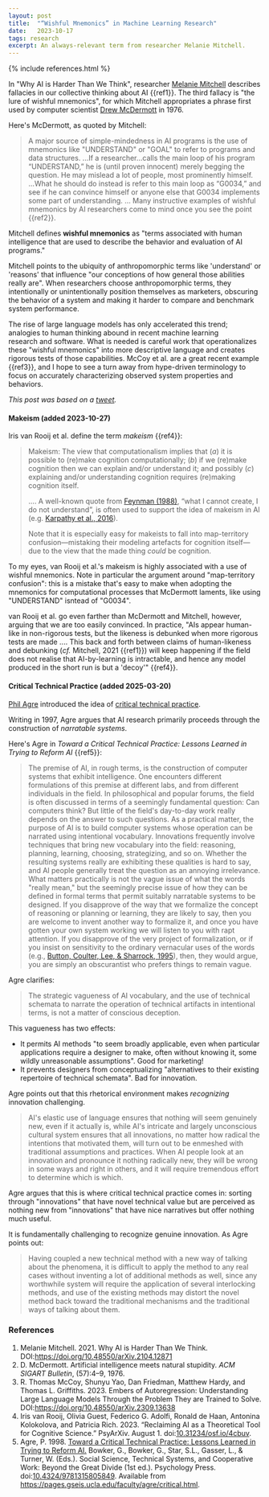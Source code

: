 ```yaml
---
layout: post
title:  "“Wishful Mnemonics” in Machine Learning Research"
date:   2023-10-17
tags: research
excerpt: An always-relevant term from researcher Melanie Mitchell.
---
```

{% include references.html %}

In "Why AI is Harder Than We Think", researcher [Melanie Mitchell](https://en.wikipedia.org/wiki/Melanie_Mitchell) describes fallacies in our collective thinking about AI {{ref1}}.
The third fallacy is "the lure of wishful mnemonics", for which Mitchell appropriates a phrase first used by computer scientist [Drew McDermott](https://en.wikipedia.org/wiki/Drew_McDermott) in 1976.

Here's McDermott, as quoted by Mitchell:

>A major source of simple-mindedness in AI programs is the use of mnemonics like "UNDERSTAND" or "GOAL" to refer to programs and data structures. ...If a researcher...calls the main loop of his program “UNDERSTAND,” he is (until proven innocent) merely begging the question. He may mislead a lot of people, most prominently himself. ...What he should do instead is refer to this main loop as “G0034,” and see if he can convince himself or anyone else that G0034 implements some part of understanding. ... Many instructive examples of wishful mnemonics by AI researchers come to mind once you see the point {{ref2}}.

Mitchell defines **wishful mnemonics** as "terms associated with human intelligence that are used to describe the behavior and evaluation of AI programs."

Mitchell points to the ubiquity of anthropomorphic terms like 'understand' or 'reasons' that influence "our conceptions of how general those abilities really are".  When researchers choose anthropomorphic terms, they intentionally or unintentionally position themselves as marketers, obscuring the behavior of a system and making it harder to compare and benchmark system performance.

The rise of large language models has only accelerated this trend; analogies to human thinking abound in recent machine learning research and software. What is needed is careful work that operationalizes these "wishful mnemonics" into more descriptive language and creates rigorous tests of those capabilities. McCoy et al. are a great recent example {{ref3}}, and I hope to see a turn away from hype-driven terminology to focus on accurately characterizing observed system properties and behaviors.

_This post was based on a [tweet](https://twitter.com/zwlevonian/status/1387820787768315904)._

#### Makeism (added 2023-10-27)

Iris van Rooij et al. define the term _makeism_ {{ref4}}:

>Makeism: The view that computationalism implies that (_a_) it is possible to (re)make cognition computationally; (_b_) if we (re)make cognition then we can explain and/or understand it; and possibly (_c_) explaining and/or understanding cognition requires (re)making cognition itself.
>
>.... A well-known quote from [Feynman (1988)](https://digital.archives.caltech.edu/collections/Photographs/1.10-29/), “what I cannot create, I do not understand”, is often used to support the idea of makeism in AI (e.g. [Karpathy et al., 2016](https://web.archive.org/web/20180121082551/https://blog.openai.com/generative-models/)).
>
>Note that it is especially easy for makeists to fall into map-territory confusion—mistaking their modeling artefacts for cognition itself—due to the view that the made thing _could_ be cognition.

To my eyes, van Rooij et al.'s makeism is highly associated with a use of wishful mnemonics. Note in particular the argument around "map-territory confusion": this is a mistake that's easy to make when adopting the mnemonics for computational processes that McDermott laments, like using "UNDERSTAND" isntead of "G0034".

van Rooij et al. go even farther than McDermott and Mitchell, however, arguing that we are too easily convinced. 
In practice, "AIs appear human-like in non-rigorous tests, but the likeness is debunked when more rigorous tests are made .... This back and forth between claims of human-likeness and debunking (_cf._ Mitchell, 2021 {{ref1}}) will keep happening if the field does not realise that AI-by-learning is intractable, and hence any model produced in the short run is but a 'decoy'" {{ref4}}.

#### Critical Technical Practice (added 2025-03-20)

[Phil Agre](https://en.wikipedia.org/wiki/Philip_Agre) introduced the idea of [critical technical practice](https://en.wikipedia.org/wiki/Critical_technical_practice).

Writing in 1997, Agre argues that AI research primarily proceeds through the construction of _narratable systems_.

Here's Agre in _Toward a Critical Technical Practice: Lessons Learned in Trying to Reform AI_ {{ref5}}:

>The premise of AI, in rough terms, is the construction of computer systems that exhibit intelligence. One encounters different formulations of this premise at different labs, and from different individuals in the field. In philosophical and popular forums, the field is often discussed in terms of a seemingly fundamental question: Can computers think? But little of the field's day-to-day work really depends on the answer to such questions. As a practical matter, the purpose of AI is to build computer systems whose operation can be narrated using intentional vocabulary. Innovations frequently involve techniques that bring new vocabulary into the field: reasoning, planning, learning, choosing, strategizing, and so on. Whether the resulting systems really are exhibiting these qualities is hard to say, and AI people generally treat the question as an annoying irrelevance. What matters practically is not the vague issue of what the words "really mean," but the seemingly precise issue of how they can be defined in formal terms that permit suitably narratable systems to be designed. If you disapprove of the way that we formalize the concept of reasoning or planning or learning, they are likely to say, then you are welcome to invent another way to formalize it, and once you have gotten your own system working we will listen to you with rapt attention. If you disapprove of the very project of formalization, or if you insist on sensitivity to the ordinary vernacular uses of the words (e.g., [Button, Coulter, Lee, & Sharrock, 1995](https://archive.org/details/isbn_9780745615714/mode/2up)), then, they would argue, you are simply an obscurantist who prefers things to remain vague.

Agre clarifies:

>The strategic vagueness of AI vocabulary, and the use of technical schemata to narrate the operation of technical artifacts in intentional terms, is not a matter of conscious deception.

This vagueness has two effects:
 - It permits AI methods "to seem broadly applicable, even when particular applications require a designer to make, often without knowing it, some wildly unreasonable assumptions". Good for marketing!
 - It prevents designers from conceptualizing "alternatives to their existing repertoire of technical schemata". Bad for innovation.

Agre points out that this rhetorical environment makes _recognizing_ innovation challenging.

>AI's elastic use of language ensures that nothing will seem genuinely new, even if it actually is, while AI's intricate and largely unconscious cultural system ensures that all innovations, no matter how radical the intentions that motivated them, will turn out to be enmeshed with traditional assumptions and practices. When AI people look at an innovation and pronounce it nothing radically new, they will be wrong in some ways and right in others, and it will require tremendous effort to determine which is which. 

Agre argues that this is where critical technical practice comes in: sorting through "innovations" that have novel technical value but are perceived as nothing new from "innovations" that have nice narratives but offer nothing much useful.

It is fundamentally challenging to recognize genuine innovation. As Agre points out:

>Having coupled a new technical method with a new way of talking about the phenomena, it is difficult to apply the method to any real cases without inventing a lot of additional methods as well, since any worthwhile system will require the application of several interlocking methods, and use of the existing methods may distort the novel method back toward the traditional mechanisms and the traditional ways of talking about them.

### References

<ol class="reference-block">
  <li value="[1]" id="ref1">Melanie Mitchell. 2021. Why AI is Harder Than We Think. DOI:<a href="https://doi.org/10.48550/arXiv.2104.12871">https://doi.org/10.48550/arXiv.2104.12871</a></li>
  <li value="[2]" id="ref2">D. McDermott. Artificial intelligence meets natural stupidity. <i>ACM SIGART Bulletin</i>, (57):4–9, 1976.</li>
  <li value="[3]" id="ref3">R. Thomas McCoy, Shunyu Yao, Dan Friedman, Matthew Hardy, and Thomas L. Griffiths. 2023. Embers of Autoregression: Understanding Large Language Models Through the Problem They are Trained to Solve. DOI:<a href="https://doi.org/10.48550/arXiv.2309.13638">https://doi.org/10.48550/arXiv.2309.13638</a></li>
  <li value="[4]" id="ref4">Iris van Rooij, Olivia Guest, Federico G. Adolfi, Ronald de Haan, Antonina Kolokolova, and Patricia Rich. 2023. “Reclaiming AI as a Theoretical Tool for Cognitive Science.” PsyArXiv. August 1. doi:<a href="https://osf.io/preprints/psyarxiv/4cbuv/">10.31234/osf.io/4cbuv</a>.</li>
  <li value="[5]" id="ref5">Agre, P. 1998. <a href="https://www.taylorfrancis.com/chapters/edit/10.4324/9781315805849-8/toward-critical-technical-practice-lessons-learned-trying-reform-ai-philip-agre">Toward a Critical Technical Practice: Lessons Learned in Trying to Reform AI.</a> Bowker, G., Bowker, G., Star, S.L., Gasser, L., & Turner, W. (Eds.). Social Science, Technical Systems, and Cooperative Work: Beyond the Great Divide (1st ed.). Psychology Press. doi:<a href="https://doi.org/10.4324/9781315805849">10.4324/9781315805849</a>. Available from <a href="https://pages.gseis.ucla.edu/faculty/agre/critical.html">https://pages.gseis.ucla.edu/faculty/agre/critical.html</a>.</li>
</ol>